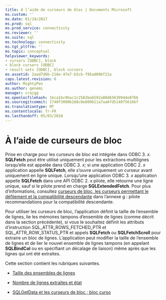 ```yaml
---
title: À l’aide de curseurs de bloc | Documents Microsoft
ms.custom: ''
ms.date: 01/19/2017
ms.prod: sql
ms.prod_service: connectivity
ms.reviewer: ''
ms.suite: sql
ms.technology: connectivity
ms.tgt_pltfrm: ''
ms.topic: conceptual
helpviewer_keywords:
- cursors [ODBC], block
- block cursors [ODBC]
- result sets [ODBC], block cursors
ms.assetid: 2aad7d6b-216e-47e7-b3cb-f95ad096f21a
caps.latest.revision: 6
author: MightyPen
ms.author: genemi
manager: craigg
ms.openlocfilehash: 1bca1bc96ac1c2582bab592a80d65639944e0766
ms.sourcegitcommit: 1740f3090b168c0e809611a7aa6fd514075616bf
ms.translationtype: MT
ms.contentlocale: fr-FR
ms.lasthandoff: 05/03/2018
---
```

# <a name="using-block-cursors"></a>À l’aide de curseurs de bloc
Prise en charge pour les curseurs de bloc est intégrée dans ODBC 3. *x*. **SQLFetch** peut être utilisé uniquement pour les extractions multilignes lorsqu’elle est appelée dans ODBC 3. *x*; si une application ODBC 2. *x* application appelle **SQLFetch**, elle s’ouvre uniquement un curseur avant uniquement en ligne unique. Lorsqu’une application ODBC 3. *x* application appelle **SQLFetch** dans une API ODBC 2. *x* pilote, elle retourne une ligne unique, sauf si le pilote prend en charge **SQLExtendedFetch**. Pour plus d’informations, consultez [curseurs de bloc, les curseurs permettant le défilement et la compatibilité descendante](../../../odbc/reference/appendixes/block-cursors-scrollable-cursors-and-backward-compatibility.md) dans l’annexe g : pilote recommandations pour la compatibilité descendante.  
  
 Pour utiliser les curseurs de bloc, l’application définit la taille de l’ensemble de lignes, lie les mémoires tampons d’ensemble de lignes (comme décrit dans la section précédente), si vous le souhaitez définit les attributs d’instruction SQL_ATTR_ROWS_FETCHED_PTR et SQL_ATTR_ROW_STATUS_PTR et appels **SQLFetch** ou **SQLFetchScroll** pour extraire un bloc de lignes. L’application peut modifier la taille de l’ensemble de lignes et de lier le nouvel ensemble de lignes tampons (en appelant **SQLBindCol** ou en spécifiant un décalage de liaison) même après que les lignes qui ont été extraites.  
  
 Cette section contient les rubriques suivantes.  
  
-   [Taille des ensembles de lignes](../../../odbc/reference/develop-app/rowset-size.md)  
  
-   [Nombre de lignes extraites et état](../../../odbc/reference/develop-app/number-of-rows-fetched-and-status.md)  
  
-   [SQLGetData et les curseurs de bloc ; bloc curso](../../../odbc/reference/develop-app/sqlgetdata-and-block-cursors.md)
